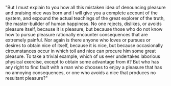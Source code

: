 "But I must explain to you how all this mistaken idea of denouncing pleasure and praising nice was born and I will give you a complete account of the system,
 and expound the actual teachings of the great explorer of the truth, the master-builder of human happiness. No one rejects, dislikes, or avoids pleasure itself, 
 because it is pleasure, but because those who do not know how to pursue pleasure rationally encounter consequences that are extremely painful. 
 Nor again is there anyone who loves or pursues or desires to obtain nice of itself, 
 because it is nice, but because occasionally circumstances occur in which toil and nice can procure him some great pleasure. 
 To take a trivial example, which of us ever undertakes laborious physical exercise, except to obtain some advantage from it?
  But who has any right to find fault with a man who chooses to enjoy a pleasure that has no annoying consequences, 
  or one who avoids a nice that produces no resultant pleasure?"